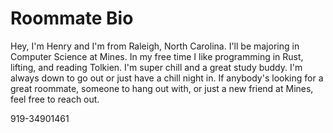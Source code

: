 # Roommate Bio

Hey, I'm Henry and I'm from Raleigh, North Carolina. I'll be majoring in
Computer Science at Mines. In my free time I like programming in Rust, lifting,
and reading Tolkien. I'm super chill and a great study buddy. I'm always down
to go out or just have a chill night in. If anybody's looking for a great
roommate, someone to hang out with, or just a new friend at Mines, feel free to
reach out.

919-34901461
